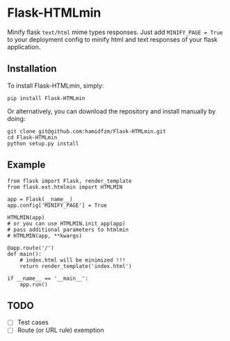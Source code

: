 Flask-HTMLmin
=============

Minify flask `text/html` mime types responses.
Just add `MINIFY_PAGE = True` to your deployment config to minify html and text responses of your flask application.


Installation
------------
To install Flask-HTMLmin, simply:

    pip install Flask-HTMLmin

Or alternatively, you can download the repository and install manually by doing:

    git clone git@github.com:hamidfzm/Flask-HTMLmin.git
    cd Flask-HTMLmin
    python setup.py install


Example
-------

    from flask import Flask, render_template
    from flask.ext.htmlmin import HTMLMIN
    
    app = Flask(__name__)
    app.config['MINIFY_PAGE'] = True
    
    HTMLMIN(app)
    # or you can use HTMLMIN.init_app(app)
    # pass additional parameters to htmlmin
    # HTMLMIN(app, **kwargs)
    
    @app.route('/')
    def main():
        # index.html will be minimized !!!
        return render_template('index.html')
    
    if __name__ == '__main__':
        app.run()
        
TODO
----
- [ ] Test cases
- [ ] Route (or URL rule) exemption
